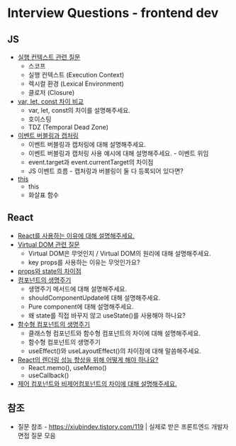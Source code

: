 # Interview Questions - frontend dev

## JS

- [실행 컨텍스트 관련 질문](./JS/실행-컨텍스트와-클로저.md)
  - 스코프
  - 실행 컨텍스트 (Execution Context)
  - 렉시컬 환경 (Lexical Environment)
  - 클로저 (Closure)
- [var, let, const 차이 비교](./JS/var-let-const-차이.md)
  - var, let, const의 차이를 설명해주세요.
  - 호이스팅
  - TDZ (Temporal Dead Zone)
- [이벤트 버블링과 캡처링](./JS/이벤트-버블링과-캡처링.md)
  - 이벤트 버블링과 캡처링에 대해 설명해주세요.
  - 이벤트 버블링과 캡처링 사용 예시에 대해 설명해주세요. - 이벤트 위임
  - event.target과 event.currentTarget의 차이점
  - JS 이벤트 흐름 - 캡처링과 버블링이 둘 다 등록되어 있다면?
- [this](./JS/this.md)
  - this
  - 화살표 함수

## React

- [React를 사용하는 이유에 대해 설명해주세요.](./React/React를-사용하는-이유.md)
- [Virtual DOM 관련 질문](./React/Virtual-DOM.md)
  - Virtual DOM은 무엇인지 / Virtual DOM의 원리에 대해 설명해주세요.
  - key props를 사용하는 이유는 무엇인가요?
- [props와 state의 차이점](./React/props와-state의-차이점.md)
- [컴포넌트의 생명주기](./React/컴포넌트-생명주기.md)
  - 생명주기 메서드에 대해 설명해주세요.
  - shouldComponentUpdate에 대해 설명해주세요.
  - Pure component에 대해 설명해주세요.
  - 왜 state를 직접 바꾸지 않고 useState()를 사용해야 하나요?
- [함수형 컴포넌트의 생명주기](./React/함수형-컴포넌트-생명주기.md)
  - 클래스형 컴포넌트와 함수형 컴포넌트의 차이에 대해 설명해주세요.
  - 함수형 컴포넌트의 생명주기
  - useEffect()와 useLayoutEffect()의 차이점에 대해 말씀해주세요.
- [React의 렌더링 성능 향상을 위해 어떻게 해야 하나요?](./React/React-렌더링성능-향상법.md)
  - React.memo(), useMemo()
  - useCallback()
- [제어 컴포넌트와 비제어컴포넌트의 차이에 대해 설명해주세요.](./React/제어-컴포넌트와-비제어-컴포넌트.md)

## 참조

- 질문 참조 - https://xiubindev.tistory.com/119 | 실제로 받은 프론트엔드 개발자 면접 질문 모음
